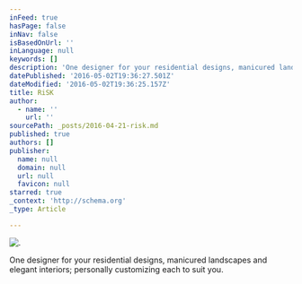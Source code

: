 ```yaml
---
inFeed: true
hasPage: false
inNav: false
isBasedOnUrl: ''
inLanguage: null
keywords: []
description: 'One designer for your residential designs, manicured landscapes and elegant interiors; personally customizing each to suit you.'
datePublished: '2016-05-02T19:36:27.501Z'
dateModified: '2016-05-02T19:36:25.157Z'
title: RiSK
author:
  - name: ''
    url: ''
sourcePath: _posts/2016-04-21-risk.md
published: true
authors: []
publisher:
  name: null
  domain: null
  url: null
  favicon: null
starred: true
_context: 'http://schema.org'
_type: Article

---
```

![. ](https://the-grid-user-content.s3-us-west-2.amazonaws.com/c7cd289e-0cee-456f-af50-ff7582bfa0c8.jpg)

One designer for your residential designs, manicured landscapes and elegant interiors; personally customizing each to suit you.